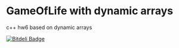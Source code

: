 # GameOfLife with dynamic arrays
c++ hw6 based on dynamic arrays

[![Bitdeli Badge](https://d2weczhvl823v0.cloudfront.net/feanor924/cpp-hw6/trend.png)](https://bitdeli.com/free "Bitdeli Badge")
